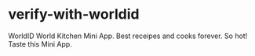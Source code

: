 # verify-with-worldid
WorldID World Kitchen Mini App. Best receipes and cooks forever. So hot! Taste this Mini App.
